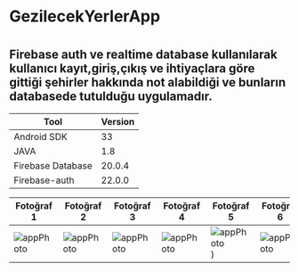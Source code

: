 # GezilecekYerlerApp

#
## Firebase auth ve realtime database kullanılarak kullanıcı kayıt,giriş,çıkış ve  ihtiyaçlara göre gittiği şehirler hakkında not alabildiği ve bunların databasede tutulduğu uygulamadır.


| Tool              |Version |
| ---               | ---    | 
|   Android SDK     | 33     |
|   JAVA            | 1.8    | 
| Firebase Database | 20.0.4 | 
| Firebase-auth     | 22.0.0 |


| Fotoğraf 1 | Fotoğraf 2 | Fotoğraf 3 |  Fotoğraf 4| Fotoğraf 5 |  Fotoğraf 6|
| --- | --- | --- | --- | --- | --- |
| ![appPhoto](https://github.com/atakanbircan/furkanatakanbircan-odev9/assets/57329064/4b0875c3-304b-4989-b2a8-80fcc052f417) |![appPhoto](https://github.com/atakanbircan/furkanatakanbircan-odev9/assets/57329064/d284de7a-7287-4a17-8290-025d79961744) |![appPhoto](https://github.com/atakanbircan/furkanatakanbircan-odev9/assets/57329064/ab160a41-a939-4266-bba4-443ca62182d1) |![appPhoto](https://github.com/atakanbircan/furkanatakanbircan-odev9/assets/57329064/ee238002-dfb0-4eaa-9af7-6e1ab884eea9) |![appPhoto](https://github.com/atakanbircan/furkanatakanbircan-odev9/assets/57329064/408a3966-c225-4a5c-b96d-b95a9855946c)) |![appPhoto](https://github.com/atakanbircan/furkanatakanbircan-odev9/assets/57329064/23124fb8-f4ad-4578-a26a-6d9e1f753df6) |














